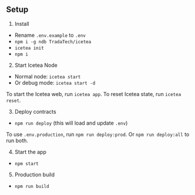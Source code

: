 ## Setup

1. Install

- Rename `.env.example` to `.env`
- `npm i -g ndb TradaTech/icetea`
- `icetea init`
- `npm i`

2. Start Icetea Node

- Normal node: `icetea start`
- Or debug mode: `icetea start -d`

To start the Icetea web, run `icetea app`. To reset Icetea state, run `icetea reset`.

3. Deploy contracts

- `npm run deploy` (this will load and update `.env`)

To use `.env.production`, run `npm run deploy:prod`. Or `npm run deploy:all` to run both.

4. Start the app

- `npm start`

5. Production build

- `npm run build`
